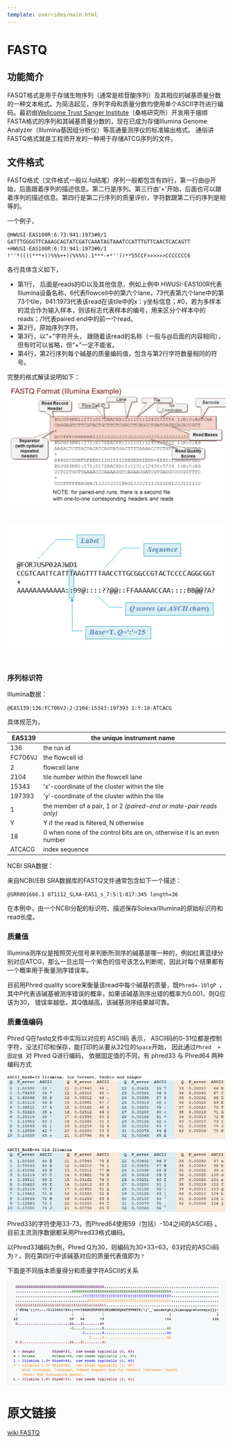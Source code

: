 ```yaml
---
template: overrides/main.html
---
```




# FASTQ



## 功能简介

 FASQT格式是用于存储生物序列（通常是核苷酸序列）及其相应的碱基质量分数的一种文本格式。为简洁起见，序列字母和质量分数均使用单个ASCII字符进行编码。最初由[Wellcome Trust Sanger Institute](https://zh.wikipedia.org/wiki/Wellcome_Trust_Sanger_Institute)（桑格研究所）开发用于捆绑FASTA格式的序列和其碱基质量分数的，现在已成为存储Illumina Genome Analyzer（Illumina基因组分析仪）等高通量测序仪的标准输出格式。 通俗讲FASTQ格式就是工程师开发的一种用于存储ATCG序列的文件。

## 文件格式

 FASTQ格式（文件格式一般以.fq结尾）序列一般都包含有四行，第一行由@开始，后面跟着序列的描述信息。第二行是序列。第三行由'+'开始，后面也可以跟着序列的描述信息。第四行是第二行序列的质量评价，字符数跟第二行的序列是相等的。 

一个例子，

```
@HWUSI-EAS100R:6:73:941:1973#0/1
GATTTGGGGTTCAAAGCAGTATCGATCAAATAGTAAATCCATTTGTTCAACTCACAGTT
+HWUSI-EAS100R:6:73:941:1973#0/1
!''*((((***+))%%%++)(%%%%).1***-+*''))**55CCF>>>>>>CCCCCCC6
```

各行具体含义如下，

- 第1行， 后面是reads的ID以及其他信息，例如上例中 HWUSI-EAS100R代表Illumina设备名称，6代表flowcell中的第六个lane，73代表第六个lane中的第73个tile，941:1973代表该read在该tile中的x：y坐标信息；#0，若为多样本的混合作为输入样本，则该标志代表样本的编号，用来区分个样本中的reads；/1代表paired end中的前一个read。 
- 第2行，原始序列字符。
- 第3行，以“+”字符开头， 跟随着该read的名称（一般与@后面的内容相同），但有时可以省略，但“+”一定不能省。 
- 第4行，第2行序列每个碱基的质量编码值，包含与第2行字符数量相同的符号。



完整的格式解读说明如下：

 ![Illumina 数据的一个范例](img/7976641-18ceaafbce3d93d7.png) 

​																			

 ![简明范例](img/7976641-3d135e9d507be8b1.png) 

​																				

### 序列标识符

 Illumina数据： 

```
@EAS139:136:FC706VJ:2:2104:15343:197393 1:Y:18:ATCACG
```

具体规范为，

| EAS139  | the unique instrument name                                   |
| ------- | ------------------------------------------------------------ |
| 136     | the run id                                                   |
| FC706VJ | the flowcell id                                              |
| 2       | flowcell lane                                                |
| 2104    | tile number within the flowcell lane                         |
| 15343   | 'x'-coordinate of the cluster within the tile                |
| 197393  | 'y'-coordinate of the cluster within the tile                |
| 1       | the member of a pair, 1 or 2 *(paired-end or mate-pair reads only)* |
| Y       | Y if the read is filtered, N otherwise                       |
| 18      | 0 when none of the control bits are on, otherwise it is an even number |
| ATCACG  | index sequence                                               |



NCBI SRA数据：

 来自NCBI/EBI SRA数据库的FASTQ文件通常包含如下一个描述： 

```
@SRR001666.1 071112_SLXA-EAS1_s_7:5:1:817:345 length=36
```

 在本例中，由一个NCBI分配的标识符、描述保存Solexa/Illumina的原始标识符和read长度。 



### 质量值 

 Illumina测序仪是按照荧光信号来判断所测序的碱基是哪一种的，例如红黄蓝绿分别对应ATCG，那么一旦出现一个紫色的信号该怎么判断呢，因此对每个结果都有一个概率用于衡量测序错误率。

目前用Phred quality score来衡量该read中每个碱基的质量，既`Phred=-10lgP `，其中P代表该碱基被测序错误的概率，如果该碱基测序出错的概率为0.001，则Q应该为30， 错误率越低，其Q值越高，该碱基测序结果越可靠。 

### 质量值编码

Phred Q在fastq文件中实际以对应的 ASCII码 表示， ASCII码的0-31位都是控制字符，没法打印和保存，能打印的从要从32位的`Space`开始， 因此通过`Phred  +  固定值 `对 Phred Q进行编码， 依据固定值的不同，有  phred33 与 Phred64 两种编码方式

 ![img](img/7976641-6c986c7d903af838.png) 



 Phred33的字符使用33-73，而Phred64使用59（包括）-104之间的ASCII码 。目前主流测序数据都采用Phred33格式编码。

以Phred33编码为例，Phred Q为30，则编码为30+33=63，63对应的ASCii码为`？`，则在第四行中该碱基对应的质量代表值即为`？`

 下面是不同版本质量得分和质量字符ASCII的关系 

 ![img](img/7976641-4918d26e0efd2bd6.png) 



# 原文链接

 [wiki FASTQ](https://en.wikipedia.org/wiki/FASTQ_format#File_extension) 